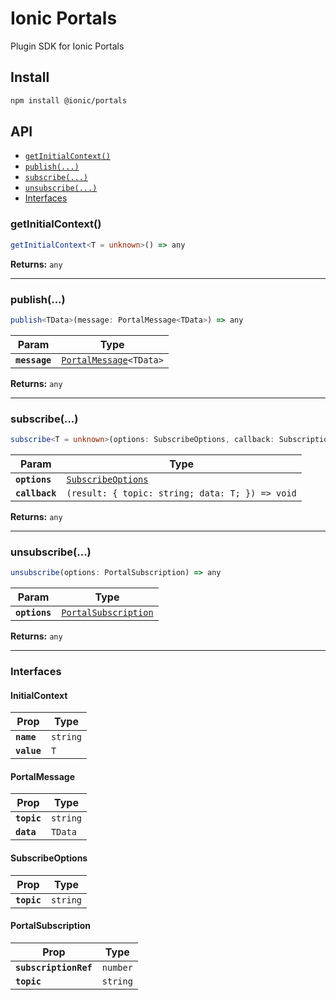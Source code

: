 # Ionic Portals

Plugin SDK for Ionic Portals

## Install

```bash
npm install @ionic/portals
```

## API

<docgen-index>

* [`getInitialContext()`](#getinitialcontext)
* [`publish(...)`](#publish)
* [`subscribe(...)`](#subscribe)
* [`unsubscribe(...)`](#unsubscribe)
* [Interfaces](#interfaces)

</docgen-index>

<docgen-api>
<!--Update the source file JSDoc comments and rerun docgen to update the docs below-->

### getInitialContext()

```typescript
getInitialContext<T = unknown>() => any
```

**Returns:** <code>any</code>

--------------------


### publish(...)

```typescript
publish<TData>(message: PortalMessage<TData>) => any
```

| Param         | Type                                                                 |
| ------------- | -------------------------------------------------------------------- |
| **`message`** | <code><a href="#portalmessage">PortalMessage</a>&lt;TData&gt;</code> |

**Returns:** <code>any</code>

--------------------


### subscribe(...)

```typescript
subscribe<T = unknown>(options: SubscribeOptions, callback: SubscriptionCallback<T>) => any
```

| Param          | Type                                                          |
| -------------- | ------------------------------------------------------------- |
| **`options`**  | <code><a href="#subscribeoptions">SubscribeOptions</a></code> |
| **`callback`** | <code>(result: { topic: string; data: T; }) =&gt; void</code> |

**Returns:** <code>any</code>

--------------------


### unsubscribe(...)

```typescript
unsubscribe(options: PortalSubscription) => any
```

| Param         | Type                                                              |
| ------------- | ----------------------------------------------------------------- |
| **`options`** | <code><a href="#portalsubscription">PortalSubscription</a></code> |

**Returns:** <code>any</code>

--------------------


### Interfaces


#### InitialContext

| Prop        | Type                |
| ----------- | ------------------- |
| **`name`**  | <code>string</code> |
| **`value`** | <code>T</code>      |


#### PortalMessage

| Prop        | Type                |
| ----------- | ------------------- |
| **`topic`** | <code>string</code> |
| **`data`**  | <code>TData</code>  |


#### SubscribeOptions

| Prop        | Type                |
| ----------- | ------------------- |
| **`topic`** | <code>string</code> |


#### PortalSubscription

| Prop                  | Type                |
| --------------------- | ------------------- |
| **`subscriptionRef`** | <code>number</code> |
| **`topic`**           | <code>string</code> |

</docgen-api>
